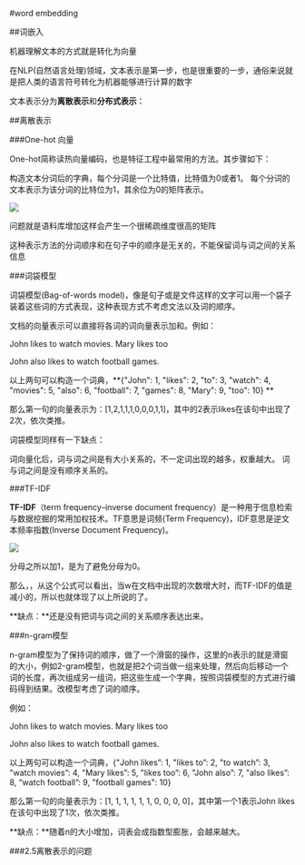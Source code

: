 #word embedding

##词嵌入

机器理解文本的方式就是转化为向量

在NLP(自然语言处理)领域，文本表示是第一步，也是很重要的一步，通俗来说就是把人类的语言符号转化为机器能够进行计算的数字

文本表示分为**离散表示**和**分布式表示**：

##离散表示

###One-hot 向量

One-hot简称读热向量编码，也是特征工程中最常用的方法。其步骤如下：

构造文本分词后的字典，每个分词是一个比特值，比特值为0或者1。
每个分词的文本表示为该分词的比特位为1，其余位为0的矩阵表示。

![](https://cdn.jsdelivr.net/gh/tj-messi/picture/1730380203070.png)

问题就是语料库增加这样会产生一个很稀疏维度很高的矩阵

这种表示方法的分词顺序和在句子中的顺序是无关的，不能保留词与词之间的关系信息

###词袋模型

词袋模型(Bag-of-words model)，像是句子或是文件这样的文字可以用一个袋子装着这些词的方式表现，这种表现方式不考虑文法以及词的顺序。

文档的向量表示可以直接将各词的词向量表示加和。例如：

John likes to watch movies. Mary likes too

John also likes to watch football games.

以上两句可以构造一个词典，**{"John": 1, "likes": 2, "to": 3, "watch": 4, "movies": 5, "also": 6, "football": 7, "games": 8, "Mary": 9, "too": 10} **

那么第一句的向量表示为：[1,2,1,1,1,0,0,0,1,1]，其中的2表示likes在该句中出现了2次，依次类推。

词袋模型同样有一下缺点：

词向量化后，词与词之间是有大小关系的，不一定词出现的越多，权重越大。
词与词之间是没有顺序关系的。

###TF-IDF

**TF-IDF**（term frequency–inverse document frequency）是一种用于信息检索与数据挖掘的常用加权技术。TF意思是词频(Term Frequency)，IDF意思是逆文本频率指数(Inverse Document Frequency)。

![](https://cdn.jsdelivr.net/gh/tj-messi/picture/1730466416076.png)

分母之所以加1，是为了避免分母为0。

那么，，从这个公式可以看出，当w在文档中出现的次数增大时，而TF-IDF的值是减小的，所以也就体现了以上所说的了。

**缺点：**还是没有把词与词之间的关系顺序表达出来。

###n-gram模型

n-gram模型为了保持词的顺序，做了一个滑窗的操作，这里的n表示的就是滑窗的大小，例如2-gram模型，也就是把2个词当做一组来处理，然后向后移动一个词的长度，再次组成另一组词，把这些生成一个字典，按照词袋模型的方式进行编码得到结果。改模型考虑了词的顺序。

例如：

John likes to watch movies. Mary likes too

John also likes to watch football games.

以上两句可以构造一个词典，{"John likes”: 1, "likes to”: 2, "to watch”: 3, "watch movies”: 4, "Mary likes”: 5, "likes too”: 6, "John also”: 7, "also likes”: 8, “watch football”: 9, "football games": 10}

那么第一句的向量表示为：[1, 1, 1, 1, 1, 1, 0, 0, 0, 0]，其中第一个1表示John likes在该句中出现了1次，依次类推。

**缺点：**随着n的大小增加，词表会成指数型膨胀，会越来越大。

###2.5离散表示的问题